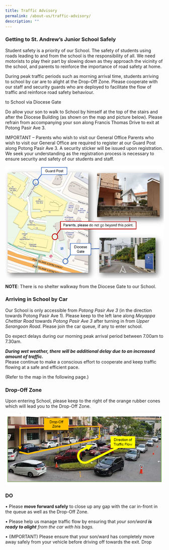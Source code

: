 ```yaml
---
title: Traffic Advisory
permalink: /about-us/traffic-advisory/
description: ""
---
```

### Getting to St. Andrew’s Junior School Safely
 


Student safety is a priority of our School. The safety of students using roads leading to and from the school is the responsibility of all. We need motorists to play their part by slowing down as they approach the vicinity of the school, and parents to reinforce the importance of road safety at home.

During peak traffic periods such as morning arrival time, students arriving to school by car are to alight at the Drop-Off Zone. Please cooperate with our staff and security guards who are deployed to facilitate the flow of traffic and reinforce road safety behaviour.

to School via Diocese Gate

Do allow your son to walk to School by himself at the top of the stairs and after the Diocese Building (as shown on the map and picture below). Please refrain from accompanying your son along Francis Thomas Drive to exit at Potong Pasir Ave 3.

IMPORTANT – Parents who wish to visit our General Office
Parents who wish to visit our General Office are required to register at our Guard Post along Potong Pasir Ave 3. A security sticker will be issued upon registration. We seek your understanding as the registration process is necessary to ensure security and safety of our students and staff.




![](/images/Traffic%20advisory/traffic%201.PNG)


**NOTE**: There is no shelter walkway from the Diocese Gate to our School.


### Arriving in School by Car

Our School is only accessible from *Potong Pasir Ave 3* (in the direction towards Potong Pasir Ave 1). Please keep to the left lane along *Meyappa Chettiar Road* towards *Potong Pasir Ave 3* after turning in from *Upper Serangoon Road*. Please join the car queue, if any to enter school.

Do expect delays during our morning peak arrival period between 7.00am to 7.30am.

***During wet weather, there will be additional delay due to an increased amount of traffic.*** <br>
 Please continue to make a conscious effort to cooperate and keep traffic flowing at a safe and efficient pace.

(Refer to the map in the following page.)

### Drop-Off Zone

Upon entering School, please keep to the right of the orange rubber cones which will lead you to the Drop-Off Zone.

![](/images/Traffic%20advisory/traffic%202.PNG)



### DO
• Please **move forward safely** to close up any gap with the car in-front in the queue as well as the Drop-Off Zone.

• Please help us manage traffic flow by ensuring that *your son/ward **is ready to alight** from the car with his bags.*

• (IMPORTANT) Please ensure that your son/ward has completely move away safely from your vehicle before driving off towards the exit.
Drop
